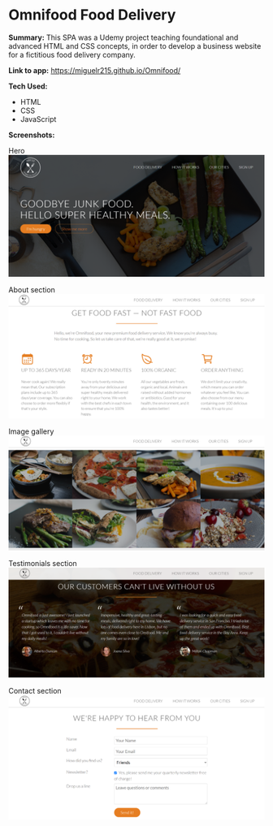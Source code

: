 # Omnifood Food Delivery

**Summary:** This SPA was a Udemy project teaching foundational and advanced HTML and CSS concepts, in order to develop a business website for a fictitious food delivery company.

**Link to app:**  https://miguelr215.github.io/Omnifood/

**Tech Used:** 
- HTML
- CSS
- JavaScript

**Screenshots:**

Hero
![image of Omnifood hero section](https://github.com/miguelr215/Omnifood/blob/main/screenshots/Omnifood-Hero.PNG)

About section
![image of Omnifood about section](https://github.com/miguelr215/Omnifood/blob/main/screenshots/Omnifood-About.PNG)

Image gallery
![image of Omnifood image gallery](https://github.com/miguelr215/Omnifood/blob/main/screenshots/Omnifood-ImageGallery.PNG)

Testimonials section
![image of Omnifood testimonials section](https://github.com/miguelr215/Omnifood/blob/main/screenshots/Omnifood-Testimonials.PNG)

Contact section
![image of Omnifood contact section](https://github.com/miguelr215/Omnifood/blob/main/screenshots/Omnifood-Contact.PNG)
